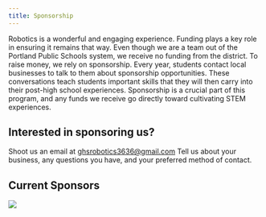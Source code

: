 ```yaml
---
title: Sponsorship
---
```

Robotics is a wonderful and engaging experience. Funding plays a key role in ensuring it remains that way. Even though we are a team out of the Portland Public Schools system, we receive no funding from the district. To raise money, we rely on sponsorship. Every year, students contact local businesses to talk to them about sponsorship opportunities. These conversations teach students important skills that they will then carry into their post-high school experiences. Sponsorship is a crucial part of this program, and any funds we receive go directly toward cultivating STEM experiences.

## Interested in sponsoring us?

Shoot us an email at ghsrobotics3636@gmail.com Tell us about your business, any questions you have, and your preferred method of contact.

## Current Sponsors

![](/media/sponsor-panel-2022-white.png)